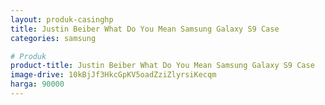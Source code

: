 ```yaml
---
layout: produk-casinghp
title: Justin Beiber What Do You Mean Samsung Galaxy S9 Case
categories: samsung

# Produk
product-title: Justin Beiber What Do You Mean Samsung Galaxy S9 Case
image-drive: 10kBjJf3HkcGpKV5oadZziZlyrsiKecqm
harga: 90000
---
```

